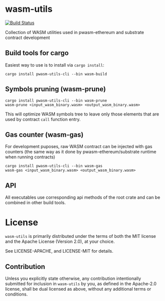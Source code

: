 # wasm-utils

[![Build Status](https://travis-ci.org/paritytech/wasm-utils.svg?branch=master)](https://travis-ci.org/paritytech/wasm-utils)

Collection of WASM utilities used in pwasm-ethereum and substrate contract development

## Build tools for cargo

Easiest way to use is to install via `cargo install`:

```
cargo install pwasm-utils-cli --bin wasm-build
```

## Symbols pruning (wasm-prune)

```
cargo install pwasm-utils-cli --bin wasm-prune
wasm-prune <input_wasm_binary.wasm> <output_wasm_binary.wasm>
```

This will optimize WASM symbols tree to leave only those elements that are used by contract `call` function entry.

## Gas counter (wasm-gas)

For development puposes, raw WASM contract can be injected with gas counters (the same way as it done by pwasm-ethereum/substrate runtime when running contracts)

```
cargo install pwasm-utils-cli --bin wasm-gas
wasm-gas <input_wasm_binary.wasm> <output_wasm_binary.wasm>
```

## API

All executables use corresponding api methods of the root crate and can be combined in other build tools.

# License

`wasm-utils` is primarily distributed under the terms of both the MIT
license and the Apache License (Version 2.0), at your choice.

See LICENSE-APACHE, and LICENSE-MIT for details.

## Contribution

Unless you explicitly state otherwise, any contribution intentionally submitted
for inclusion in `wasm-utils` by you, as defined in the Apache-2.0 license, shall be
dual licensed as above, without any additional terms or conditions.
